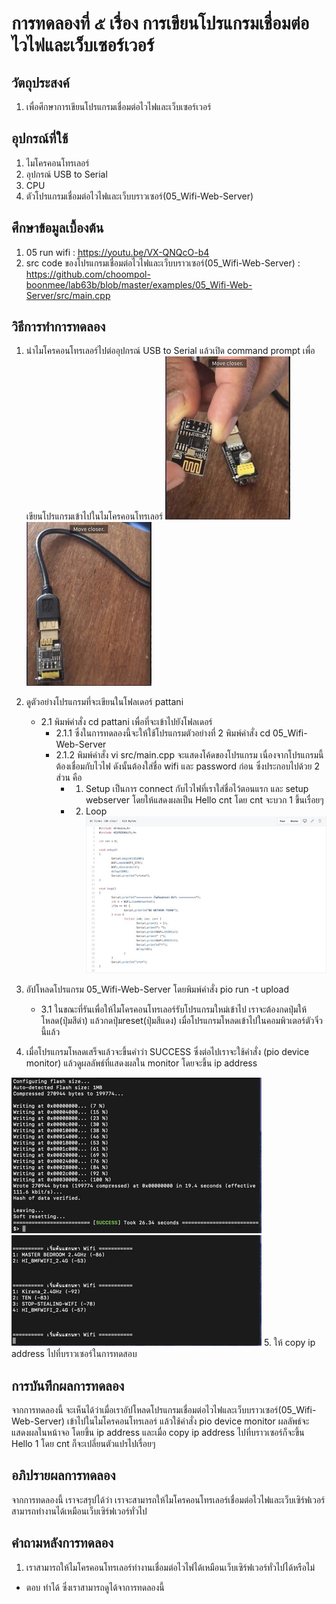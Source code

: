 # การทดลองที่ ๕ เรื่อง การเขียนโปรแกรมเชื่อมต่อไวไฟและเว็บเซอร์เวอร์

## วัตถุประสงค์
1. เพื่อศึกษาการเขียนโปรแกรมเชื่อมต่อไวไฟและเว็บเซอร์เวอร์

## อุปกรณ์ที่ใช้
1. ไมโครคอนโทรเลอร์
2. อุปกรณ์ USB to Serial
3. CPU
4. ตัวโปรแกรมเชื่อมต่อไวไฟและเว็บบราวเซอร์(05_Wifi-Web-Server)

## ศึกษาข้อมูลเบื้องต้น
1. 05 run wifi : https://youtu.be/VX-QNQcO-b4
2. src code ของโปรแกรมเชื่อมต่อไวไฟและเว็บบราวเซอร์(05_Wifi-Web-Server) : https://github.com/choompol-boonmee/lab63b/blob/master/examples/05_Wifi-Web-Server/src/main.cpp
## วิธีการทำการทดลอง
1. นำไมโครคอนโทรเลอร์ไปต่ออุปกรณ์ USB to Serial แล้วเปิด command prompt เพื่อเขียนโปรแกรมเข้าไปในไมโครคอนโทรเลอร์
![image](https://github.com/Nongpim/picture/blob/main/1%E0%B9%83%E0%B8%AB%E0%B8%A1%E0%B9%88.jpg) 
![image](https://github.com/Nongpim/picture/blob/main/2%E0%B9%83%E0%B8%AB%E0%B8%A1%E0%B9%88.jpg)
2. ดูตัวอย่างโปรแกรมที่จะเขียนในโฟลเดอร์ pattani
    * 2.1 พิมพ์คำสั่ง cd pattani เพื่อที่จะเข้าไปยังโฟลเดอร์
      * 2.1.1 ซึ่งในการทดลองนี้จะให้ใช้โปรแกรมตัวอย่างที่ 2 พิมพ์คำสั่ง cd 05_Wifi-Web-Server
      * 2.1.2 พิมพ์คำสั่ง vi src/main.cpp จะแสดงโค้ดของโปรแกรม เนื่องจากโปรแกรมนี้ต้องเชื่อมกับไวไฟ ดังนั้นต้องใส่ชื่อ wifi และ password ก่อน ซึ่งประกอบไปด้วย 2 ส่วน คือ 
         * 1. Setup เป็นการ connect กับไวไฟที่เราใส่ชื่อไว้ตอนแรก และ setup webserver โดยให้แสดงผลเป็น Hello cnt โดย cnt จะบวก 1 ขึ้นเรื่อยๆ
         * 2. Loop
        ![image](https://github.com/Nongpim/picture/blob/main/2.1%E0%B9%83%E0%B8%AB%E0%B8%A1%E0%B9%88.jpg)

3. อัปโหลดโปรแกรม 05_Wifi-Web-Server โดยพิมพ์คำสั่ง pio run -t upload
    * 3.1 ในขณะที่รันเพื่อให้ไมโครคอนโทรเลอร์รับโปรแกรมใหม่เข้าไป เราจะต้องกดปุ่มให้โหลด(ปุ่มสีดำ) แล้วกดปุ่มreset(ปุ่มสีแดง) เมื่อโปรแกรมโหลดเข้าไปในคอมพิวเตอร์ตัวจิ๋วนี้แล้ว
4. เมื่อโปรแกรมโหลดเสร็จแล้วจะขึ้นคำว่า SUCCESS ซึ่งต่อไปเราจะใช้คำสั่ง (pio device monitor) แล้วดูผลลัพธ์ที่แสดงผลใน monitor โดยจะขึ้น ip address

![image](https://github.com/Nongpim/picture/blob/main/2.2%20%E0%B9%83%E0%B8%AB%E0%B8%A1%E0%B9%88.jpg)       ![image](https://github.com/Nongpim/picture/blob/main/2.3%E0%B9%83%E0%B8%AB%E0%B8%A1%E0%B9%88.jpg)
5. ให้ copy ip address ไปที่บราวเซอร์ในการทดสอบ

## การบันทึกผลการทดลอง
จากการทดลองนี้ จะเห็นได้ว่าเมื่อเราอัปโหลดโปรแกรมเชื่อมต่อไวไฟและเว็บบราวเซอร์(05_Wifi-Web-Server) เข้าไปในไมโครคอนโทรเลอร์ แล้วใช้คำสั่ง pio device monitor ผลลัพธ์จะแสดงผลในหน้าจอ โดยขึ้น ip address และเมื่อ copy ip address ไปที่บราวเซอร์ก็จะขึ้น Hello 1 โดย cnt ก็จะเปลี่ยนตัวแปรไปเรื่อยๆ

## อภิปรายผลการทดลอง
จากการทดลองนี้ เราจะสรุปได้ว่า เราจะสามารถให้ไมโครคอนโทรเลอร์เชื่อมต่อไวไฟและเว็บเซิร์ฟเวอร์สามารถทำงานได้เหมือนเว็บเซิร์ฟเวอร์ทั่วไป

## คำถามหลังการทดลอง
1. เราสามารถให้ไมโครคอนโทรเลอร์ทำงานเชื่อมต่อไวไฟได้เหมือนเว็บเซิร์ฟเวอร์ทั่วไปได้หรือไม่
* ตอบ ทำได้ ซึ่งเราสามารถดูได้จาการทดลองนี้
